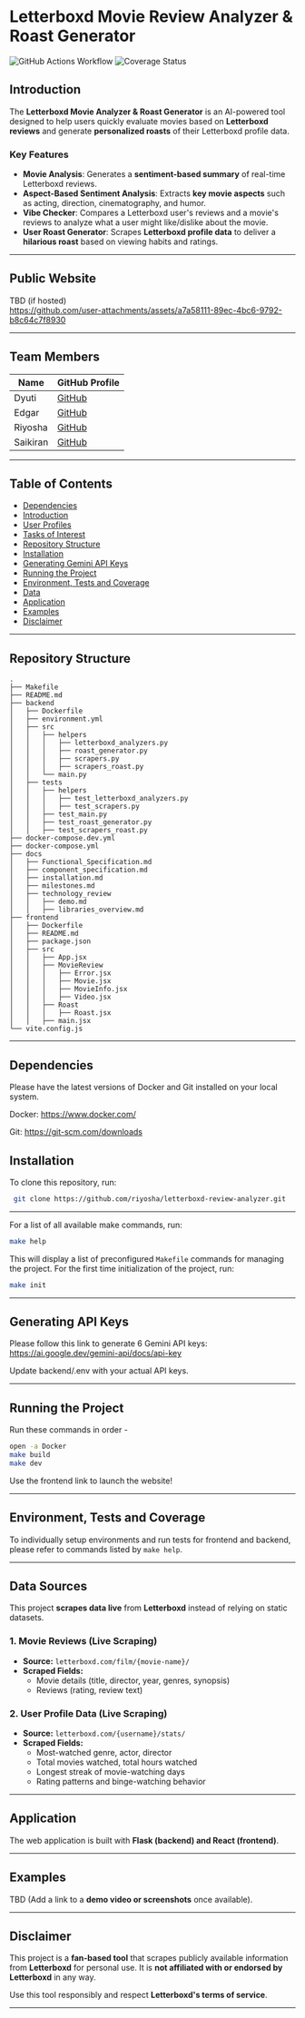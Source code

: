 # Letterboxd Movie Review Analyzer & Roast Generator

![GitHub Actions Workflow](https://github.com/riyosha/DATA_515/actions/workflows/build_test.yml/badge.svg)
![Coverage Status](https://coveralls.io/repos/github/riyosha/DATA_515/badge.svg)

## Introduction  

The **Letterboxd Movie Analyzer & Roast Generator** is an AI-powered tool designed to help users quickly evaluate movies based on **Letterboxd reviews** and generate **personalized roasts** of their Letterboxd profile data.  

### **Key Features**  
- **Movie Analysis**: Generates a **sentiment-based summary** of real-time Letterboxd reviews.  
- **Aspect-Based Sentiment Analysis**: Extracts **key movie aspects** such as acting, direction, cinematography, and humor.
- **Vibe Checker**: Compares a Letterboxd user's reviews and a movie's reviews to analyze what a user might like/dislike about the movie.
- **User Roast Generator**: Scrapes **Letterboxd profile data** to deliver a **hilarious roast** based on viewing habits and ratings.  

---

## **Public Website**  
TBD (if hosted)  
https://github.com/user-attachments/assets/a7a58111-89ec-4bc6-9792-b8c64c7f8930


---

## **Team Members**  

| Name  | GitHub Profile |  
|--------|--------------|  
| Dyuti  | [GitHub](https://github.com/dyutivartak)  |  
| Edgar  | [GitHub](https://github.com/Edgineer)  |  
| Riyosha  | [GitHub](https://github.com/riyosha)  |  
| Saikiran  | [GitHub](https://github.com/asaikiranb)  |  

---

## **Table of Contents** 

- [Dependencies](#dependencies) 
- [Introduction](#introduction)  
- [User Profiles](#user-profiles)  
- [Tasks of Interest](#tasks-of-interest)  
- [Repository Structure](#repository-structure)  
- [Installation](#installation)
- [Generating Gemini API Keys](#generating-api-keys)
- [Running the Project](#running-the-project) 
- [Environment, Tests and Coverage](#environment)  
- [Data](#data)  
- [Application](#application)  
- [Examples](#examples)  
- [Disclaimer](#disclaimer)  

---

## **Repository Structure**  
```plaintext
.
├── Makefile
├── README.md
├── backend
│   ├── Dockerfile
│   ├── environment.yml
│   ├── src
│   │   ├── helpers
│   │   │   ├── letterboxd_analyzers.py
│   │   │   ├── roast_generator.py
│   │   │   ├── scrapers.py
│   │   │   ├── scrapers_roast.py
│   │   └── main.py
│   ├── tests
│   │   ├── helpers
│   │   │   ├── test_letterboxd_analyzers.py
│   │   │   ├── test_scrapers.py
│   │   ├── test_main.py
│   │   ├── test_roast_generator.py
│   │   ├── test_scrapers_roast.py
├── docker-compose.dev.yml
├── docker-compose.yml
├── docs
│   ├── Functional_Specification.md
│   ├── component_specification.md
│   ├── installation.md
│   ├── milestones.md
│   ├── technology_review
│   │   ├── demo.md
│   │   ├── libraries_overview.md
├── frontend
│   ├── Dockerfile
│   ├── README.md
│   ├── package.json
│   ├── src
│   │   ├── App.jsx
│   │   ├── MovieReview
│   │   │   ├── Error.jsx
│   │   │   ├── Movie.jsx
│   │   │   ├── MovieInfo.jsx
│   │   │   ├── Video.jsx
│   │   ├── Roast
│   │   │   ├── Roast.jsx
│   │   ├── main.jsx
└── vite.config.js
```

---
## **Dependencies**

Please have the latest versions of Docker and Git installed on your local system.

Docker: https://www.docker.com/

Git: https://git-scm.com/downloads

## **Installation** 

To clone this repository, run:  

```bash
 git clone https://github.com/riyosha/letterboxd-review-analyzer.git
```
---

For a list of all available make commands, run:

```bash
make help
```
This will display a list of preconfigured `Makefile` commands for managing the project.
For the first time initialization of the project, run:
```bash
make init
```
---
## **Generating API Keys**

Please follow this link to generate 6 Gemini API keys: https://ai.google.dev/gemini-api/docs/api-key 

Update backend/.env with your actual API keys.

---
## **Running the Project**  

Run these commands in order - 

```bash
open -a Docker
make build
make dev
```

Use the frontend link to launch the website!

---

## **Environment, Tests and Coverage**  

To individually setup environments and run tests for frontend and backend, please refer to commands listed by `make help`.

---

## **Data Sources**  

This project **scrapes data live** from **Letterboxd** instead of relying on static datasets.  

### **1. Movie Reviews (Live Scraping)**  
- **Source:** `letterboxd.com/film/{movie-name}/`  
- **Scraped Fields:**  
  - Movie details (title, director, year, genres, synopsis)  
  - Reviews (rating, review text)  

### **2. User Profile Data (Live Scraping)**  
- **Source:** `letterboxd.com/{username}/stats/`  
- **Scraped Fields:**  
  - Most-watched genre, actor, director  
  - Total movies watched, total hours watched  
  - Longest streak of movie-watching days  
  - Rating patterns and binge-watching behavior  

---

## **Application**  

The web application is built with **Flask (backend) and React (frontend)**.  

---

## **Examples**  

TBD (Add a link to a **demo video or screenshots** once available).  

---

## **Disclaimer**  

This project is a **fan-based tool** that scrapes publicly available information from **Letterboxd** for personal use. It is **not affiliated with or endorsed by Letterboxd** in any way.  

Use this tool responsibly and respect **Letterboxd's terms of service**.  

---
